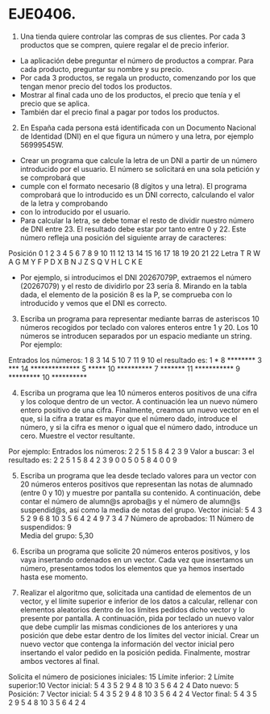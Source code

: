 # EJE0406.


1. Una tienda quiere controlar las compras de sus clientes. Por cada 3 productos que se compren, quiere regalar el de precio inferior.
  - La aplicación debe preguntar el número de productos a comprar. Para cada producto, preguntar su nombre y su precio.
  - Por cada 3 productos, se regala un producto, comenzando por los que tengan menor precio del todos los productos.
  - Mostrar al final cada uno de los productos, el precio que tenía y el precio que se aplica.
  - También dar el precio final a pagar por todos los productos.


2. En España cada persona está identificada con un Documento Nacional de Identidad (DNI) en el que figura un número y una letra, por ejemplo 56999545W.
  - Crear un programa que calcule la letra de un DNI a partir de un número introducido por el usuario. El número se solicitará en una sola petición y se comprobará que
  - cumple con el formato necesario (8 dígitos y una letra). El programa comprobará que lo introducido es un DNI correcto, calculando el valor de la letra y comprobando 
  - con lo introducido por el usuario.
  - Para calcular la letra, se debe tomar el resto de dividir nuestro número de DNI entre 23. El resultado debe estar por tanto entre 0 y 22. Este número refleja una posición del siguiente array de caracteres:

Posición     0   1   2   3  4   5   6  7  8  9  10  11  12  13  14  15  16  17  18  19  20  21  22
Letra            T   R  W A  G  M  Y  F  P  D  X    B   N    J    Z    S   Q    V   H    L   C   K   E

  - Por ejemplo, si introducimos el  DNI 20267079P, extraemos el número (20267079) y el resto de dividirlo por 23 sería 8. Mirando en la tabla dada, el elemento de la posición 8 es la P, se comprueba con lo introducido y vemos que el DNI es correcto.


3.	Escriba un programa para representar mediante barras de asteriscos 10 números recogidos por teclado con valores enteros entre 1 y 20. Los 10 números se introducen separados por un espacio mediante un string.
Por ejemplo:

Entrados los números:
1 8 3 14 5 10 7 11 9 10
el resultado es:
1	*
8	********
3	***
14	**************
5	*****
10	**********
7	*******
11	***********
9	*********
10	**********


4.	Escriba un programa que lea 10 números enteros positivos de una cifra y los coloque dentro de un vector. A continuación lea un nuevo número entero positivo de una cifra. Finalmente, creamos un nuevo vector en el que, si la cifra a tratar es mayor que el número dado, introduce el número, y si la cifra es menor o igual que el número dado, introduce un cero. Muestre el vector resultante.

Por ejemplo: 
Entrados los números: 2 2 5 1 5 8 4 2 3 9
Valor a buscar: 3
el resultado es:
2 2 5 1 5 8 4 2 3 9
0 0 5 0 5 8 4 0 0 9


5. Escriba un programa que lea desde teclado valores para un vector con 20 números enteros positivos que representan las notas de alumnado (entre 0 y 10) y muestre por pantalla su contenido. A continuación, debe contar el número de alumn@s aproba@s y el número de alumn@s suspendid@s, así como la media de notas del grupo.
  Vector inicial: 5 4 3 5 2 9 6 8 10 3 5 6 4 2 4 9 7 3 4 7
  Número de aprobados: 11
  Número de suspendidos: 9	
  Media del grupo: 5,30


6.  Escriba un programa que solicite 20 números enteros positivos, y los vaya insertando ordenados en un vector. Cada vez que insertamos un número, presentamos todos 
los elementos que ya hemos insertado hasta ese momento.


7. Realizar el algoritmo que, solicitada una cantidad de elementos de un vector, y el límite superior e inferior de los datos a calcular, rellenar con elementos aleatorios dentro de los límites pedidos dicho vector y lo presente por pantalla. A continuación, pida por teclado un nuevo valor  que debe cumplir las mismas condiciones de los anteriores y una posición que debe estar dentro de los límites del vector inicial. Crear un nuevo vector que contenga la información del vector inicial pero insertando el valor pedido en la posición pedida. Finalmente, mostrar ambos vectores al final.

Solicita el número de posiciones iniciales: 15
Límite inferior: 2
Límite superior:10
Vector inicial: 5 4 3 5 2 9 4 8 10 3 5 6 4 2 4
Dato nuevo: 5
Posición: 7
Vector inicial: 5 4 3 5 2 9 4 8 10 3 5 6 4 2 4
Vector final: 5 4 3 5 2 9 5 4 8 10 3 5 6 4 2 4